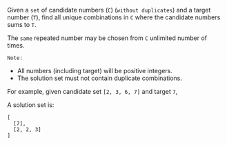 Given a `set` of candidate numbers (`C`) (`without duplicates`) and a target number (`T`), find all unique combinations in `C` where the candidate numbers sums to `T`.

The `same` repeated number may be chosen from `C` unlimited number of times.

`Note:`
- All numbers (including target) will be positive integers.
- The solution set must not contain duplicate combinations.

For example, given candidate set `[2, 3, 6, 7]` and target `7`,

A solution set is:
```
[
  [7],
  [2, 2, 3]
]
```